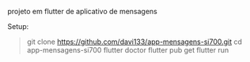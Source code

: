projeto em flutter de aplicativo de mensagens

Setup:

>git clone https://github.com/davi133/app-mensagens-si700.git
>cd app-mensagens-si700
>flutter doctor
>flutter pub get
>flutter run